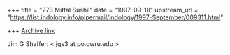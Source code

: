 +++
title = "273 Mittal Sushil"
date = "1997-09-18"
upstream_url = "https://list.indology.info/pipermail/indology/1997-September/009311.html"

+++
[Archive link](https://list.indology.info/pipermail/indology/1997-September/009311.html)

Jim G Shaffer: < jgs3 at po.cwru.edu >



